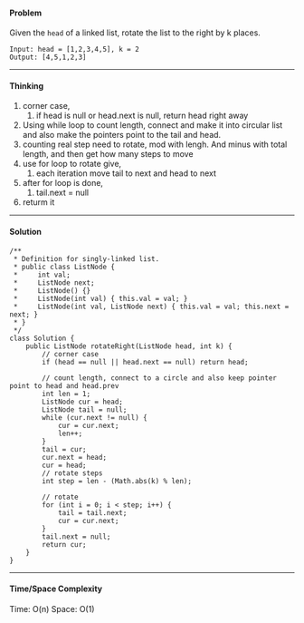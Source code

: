 #### Problem
Given the `head` of a linked list, rotate the list to the right by k places.
```
Input: head = [1,2,3,4,5], k = 2
Output: [4,5,1,2,3]
```

---
#### Thinking
1. corner case,
	1. if head is null or head.next is null, return head right away
2. Using while loop to count length, connect and make it into circular list and also make the pointers point to the tail and head.
3. counting real step need to rotate, mod with lengh. And minus with total length, and then get how many steps to move
4. use for loop to rotate give,
	1. each iteration move tail to next and head to next
5. after for loop is done,
	1. tail.next = null
6. returm it

---
#### Solution
```
/**
 * Definition for singly-linked list.
 * public class ListNode {
 *     int val;
 *     ListNode next;
 *     ListNode() {}
 *     ListNode(int val) { this.val = val; }
 *     ListNode(int val, ListNode next) { this.val = val; this.next = next; }
 * }
 */
class Solution {
    public ListNode rotateRight(ListNode head, int k) {
        // corner case
        if (head == null || head.next == null) return head;
        
        // count length, connect to a circle and also keep pointer point to head and head.prev
        int len = 1;
        ListNode cur = head;
        ListNode tail = null;
        while (cur.next != null) {
            cur = cur.next;
            len++;
        }
        tail = cur;
        cur.next = head;
        cur = head;
        // rotate steps
        int step = len - (Math.abs(k) % len);
        
        // rotate
        for (int i = 0; i < step; i++) {
            tail = tail.next;
            cur = cur.next;
        }
        tail.next = null;
        return cur;
    }
}
```

---
#### Time/Space Complexity

Time: O(n) Space: O(1)
